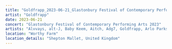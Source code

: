 ```yaml
---
title: "Goldfrapp_2023-06-21_Glastonbury Festival of Contemporary Performing Arts 2023"
artist: "Goldfrapp"
date: 2023-06-21
concert: "Glastonbury Festival of Contemporary Performing Arts 2023"
artists: "Alvvays, alt-J, Baby Keem, Aitch, Adg7, Goldfrapp, Arlo Parks"
location: "Worthy Farm"
location_details: "Shepton Mallet, United Kingdom"
---
```

